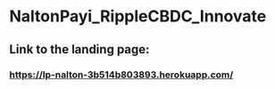 # NaltonPayi_RippleCBDC_Innovate

## Link to the landing page:
### https://lp-nalton-3b514b803893.herokuapp.com/
